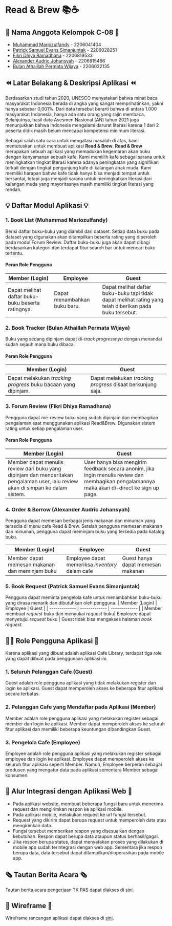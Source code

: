 # Read & Brew 📚☕️

## 👥 Nama Anggota Kelompok C-08 👥
* [Muhammad Mariozulfandy](https://github.com/riozulfandy) - 2206041404
* [Patrick Samuel Evans Simanjuntak](https://github.com/patrickSevans123) - 2206028251
* [Fikri Dhiya Ramadhana](https://github.com/fikrirmdhna) - 2206819533
* [Alexander Audric Johansyah](https://github.com/audricjohansyah) - 2206815466
* [Bulan Athaillah Permata Wijaya](https://github.com/bulanath) - 2206032135

## ⏪ Latar Belakang & Deskripsi Aplikasi ⏪
Berdasarkan studi tahun 2020, UNESCO menyatakan bahwa minat baca masyarakat Indonesia berada di angka yang sangat memprihatinkan, yakni hanya sebesar 0,001%. Dari data tersebut berarti bahwa di antara 1.000 masyarakat Indonesia, hanya ada satu orang yang rajin membaca. Selanjutnya, hasil data Asesmen Nasional (AN) tahun 2021 juga menunjukkan bahwa Indonesia mengalami darurat literasi karena 1 dari 2 peserta didik masih belum mencapai kompetensi minimum literasi.

Sebagai salah satu cara untuk mengatasi masalah di atas, kami memutuskan untuk membuat aplikasi **Read & Brew**. **Read & Brew** merupakan sebuah aplikasi yang memadukan kegemaran akan buku dengan kenyamanan sebuah kafe. Kami memiilih kafe sebagai sarana untuk meningkatkan tingkat literasi karena adanya peningkatan yang signifikan terkait dengan tingkat pengunjung kafe di kalangan anak muda. Kami memiliki harapan bahwa kafe tidak hanya bisa menjadi tempat untuk bersantai, tetapi juga menjadi sarana untuk meningkatkan literasi dari kalangan muda yang mayoritasnya masih memiliki tingkat literasi yang rendah.

## 💡 Daftar Modul Aplikasi 💡
### 1. Book List (Muhammad Mariozulfandy)
Berisi daftar buku-buku yang diambil dari dataset. Setiap data buku pada dataset yang digunakan akan ditampilkan beserta rating yang diperoleh pada modul Forum Review. Daftar buku-buku juga akan dapat dibagi berdasarkan kategori dan terdapat fitur search bar untuk mencari buku tertentu.
#### Peran Role Pengguna
| Member (Login)  | Employee  | Guest |
| ------------- | ------------- | ------------- |
| Dapat melihat daftar buku-buku beserta ratingnya.  | Dapat menambahkan buku baru.  | Dapat melihat daftar buku-buku tapi tidak dapat melihat rating yang telah diberikan pada buku tersebut.  |

### 2. Book Tracker (Bulan Athaillah Permata Wijaya)
Buku yang sedang dipinjam dapat di-_track progressnya_ dengan menandai sudah sejauh mana buku dibaca.
#### Peran Role Pengguna
| Member (Login)  | Guest |
| ------------- | ------------- |
| Dapat melakukan _tracking progress_ buku bacaan yang dipinjam. | Dapat melakukan _tracking progress_ disaat berkunjung saja. |

### 3. Forum Review (Fikri Dhiya Ramadhana)
Pengguna dapat me-review buku yang sudah dipinjam dan membagikan pengalaman saat menggunakan aplikasi Read&Brew. Digunakan sistem rating untuk setiap pengalaman user. 
#### Peran Role Pengguna
| Member (Login)  | Guest |
| ------------- | ------------- |
| Member dapat menulis review dari buku yang dipinjam dan menceritakan pengalaman user, lalu review akan di simpan ke dalam sistem. | User hanya bisa mengirim feedback secara anonim, jika ingin menulis review dan membagikan pengalamannya maka akan di-direct ke sign up page. |

### 4. Order & Borrow (Alexander Audric Johansyah)
Pengguna dapat memesan berbagai jenis makanan dan minuman yang tersedia di menu cafe Read & Brew. Setelah pengguna memesan makanan dan minuman, pengguna dapat meminjam buku yang tersedia pada katalog buku.

| Member (Login)  | Employee | Guest |
| ------------- | ------------- | ------------- |
| Member dapat memesan makanan dan meminjam buku | Employee dapat memeriksa *inventory* dalam cafe | Guest hanya dapat memesan makanan

### 5. Book Request (Patrick Samuel Evans Simanjuntak)
Pengguna dapat meminta pengelola kafe untuk menambahkan buku-buku yang dirasa menarik dan dibutuhkan oleh pengguna. 
| Member (Login)  | Employee | Guest |
| ------------- | ------------- | ------------- |
| Member membuat *request* buku dan menyukai *request* buku| Employee dapat menyetujui *request* buku | Guest tidak bisa mengakses halaman *book request*.

## 👱‍♂️ Role Pengguna Aplikasi 👩
Karena aplikasi yang dibuat adalah aplikasi Cafe Library, terdapat tiga role yang dapat dibuat pada penggunaan aplikasi ini.
### 1. Seluruh Pelanggan Cafe (Guest)
Guest adalah role pengguna aplikasi yang tidak melakukan register dan login ke aplikasi. Guest dapat memperoleh akses ke beberapa fitur aplikasi secara terbatas.
### 2. Pelanggan Cafe yang Mendaftar pada Aplikasi (Member)
Member adalah role pengguna aplikasi yang melakukan register sebagai member dan login ke aplikasi. Member dapat memperoleh akses ke seluruh fitur aplikasi dan memiliki beberapa keuntungan dibandingkan Guest.
### 3. Pengelola Cafe (Employee)
Employee adalah role pengguna aplikasi yang melakukan register sebagai employee dan login ke aplikasi. Employee dapat memperoleh akses ke seluruh fitur aplikasi seperti Member. Namun, Employee berperan sebagai produsen yang mengatur data pada aplikasi sementara Member sebagai konsumen.

## 🔗 Alur Integrasi dengan Aplikasi Web 🔗
- Pada aplikasi website, membuat beberapa fungsi baru untuk menerima request dan mengirimkan respon ke aplikasi mobile.
- Pada aplikasi mobile, melakukan request ke url fungsi tersebut.
- Request yang dikirim dapat berupa request untuk memperoleh data atau mengirimkan data.
- Fungsi tersebut memberikan respon yang disesuaikan dengan kebutuhan. Respon dapat berupa data ataupun status berhasil/gagal.
- Jika respon berupa status, dapat menyatakan proses yang dilakukan di mobile app sudah terintegrasi dengan web app. Sementara jika respon berupa data, data tersebut dapat ditampilkan/dioperasikan pada mobile app.

## 🗞️ Tautan Berita Acara 🗞️
Tautan berita acara pengerjaan TK PAS dapat diakses di [sini](https://docs.google.com/spreadsheets/d/1o5-FuryeDXj9a6EmaVzszS1mZXWoRaus/edit#gid=427391982).

## 📱 Wireframe 📱
Wireframe rancangan aplikasi dapat diakses di [sini](https://www.figma.com/file/gWach5uBF7S11oFRRGDjxO/read-and-brew?type=design&node-id=110%3A706&mode=design&t=SpDfbbQon1C8exmy-1).